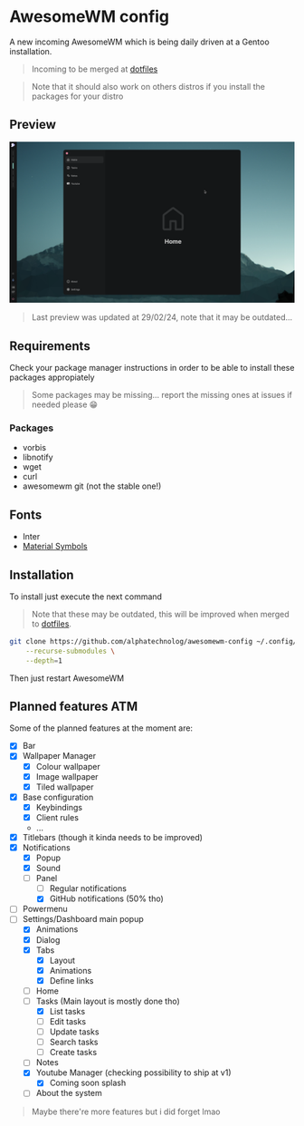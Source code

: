 # AwesomeWM config

A new incoming AwesomeWM which is being daily driven at a Gentoo installation.

> Incoming to be merged at [dotfiles](https://github.com/AlphaTechnolog/dotfiles)

> Note that it should also work on others distros if you install the packages for your distro

## Preview

![preview](./.github/assets/preview.png)

> Last preview was updated at 29/02/24, note that it may be outdated...

## Requirements

Check your package manager instructions in order to be able to install these packages
appropiately

> Some packages may be missing... report the missing ones at issues if needed please :grin:

### Packages

- vorbis
- libnotify
- wget
- curl
- awesomewm git (not the stable one!)

## Fonts

- Inter
- [Material Symbols](https://github.com/google/material-design-icons/tree/master/variablefont)

## Installation

To install just execute the next command

> Note that these may be outdated, this will be improved when merged to [dotfiles](https://github.com/alphatechnolog/dotfiles).

```sh
git clone https://github.com/alphatechnolog/awesomewm-config ~/.config/awesome \
    --recurse-submodules \
    --depth=1
```

Then just restart AwesomeWM

## Planned features ATM

Some of the planned features at the moment are:

- [x] Bar
- [x] Wallpaper Manager
  - [x] Colour wallpaper
  - [x] Image wallpaper
  - [x] Tiled wallpaper
- [x] Base configuration
  - [x] Keybindings
  - [x] Client rules
  - ...
- [x] Titlebars (though it kinda needs to be improved)
- [x] Notifications
  - [x] Popup
  - [x] Sound
  - [ ] Panel
    - [ ] Regular notifications
    - [x] GitHub notifications (50% tho)
- [ ] Powermenu
- [ ] Settings/Dashboard main popup
  - [x] Animations
  - [x] Dialog
  - [x] Tabs
    - [x] Layout
    - [x] Animations
    - [x] Define links
  - [ ] Home
  - [ ] Tasks (Main layout is mostly done tho)
    - [x] List tasks
    - [ ] Edit tasks
    - [ ] Update tasks
    - [ ] Search tasks
    - [ ] Create tasks
  - [ ] Notes
  - [x] Youtube Manager (checking possibility to ship at v1)
    - [x] Coming soon splash
  - [ ] About the system

> Maybe there're more features but i did forget lmao
